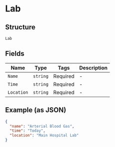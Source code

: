 
# Lab

## Structure

`Lab`

## Fields

| Name | Type | Tags | Description |
|  --- | --- | --- | --- |
| `Name` | `string` | Required | - |
| `Time` | `string` | Required | - |
| `Location` | `string` | Required | - |

## Example (as JSON)

```json
{
  "name": "Arterial Blood Gas",
  "time": "Today",
  "location": "Main Hospital Lab"
}
```

